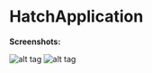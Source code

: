 # HatchApplication

**Screenshots:**

![alt tag](http://i.imgur.com/5Q78l71.png?1)
![alt tag](http://i.imgur.com/OcybMHQ.png?1)
